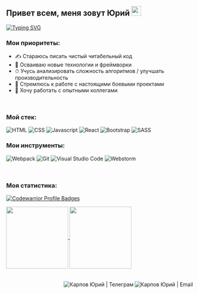 ## Привет всем, меня зовут Юрий <img src="https://github.com/blackcater/blackcater/raw/main/images/Hi.gif" height="26"/>

[![Typing SVG](https://readme-typing-svg.herokuapp.com?size=22&duration=3500&color=57bcda&width=500&height=40&lines=%D0%AF%20%D0%BD%D0%B0%D1%87%D0%B8%D0%BD%D0%B0%D1%8E%D1%89%D0%B8%D0%B9%20+frontend+%D1%80%D0%B0%D0%B7%D1%80%D0%B0%D0%B1%D0%BE%D1%82%D1%87%D0%B8%D0%BA)](https://git.io/typing-svg)

### Мои приоритеты:
- ✍ Стараюсь писать чистый читабельный код
- 🚀 Осваиваю новые технологии и фреймворки
- ⏱ Учусь анализировать сложность алгоритмов / улучшать производительность
- 🎯 Стремлюсь к работе с настоящими боевыми проектами
- 🔞 Хочу работать с опытными коллегами

<br>

### Мой стек: 
![HTML](https://img.shields.io/badge/-HTML-20232a?style=for-the-badge&logo=html5)
![CSS](https://img.shields.io/badge/-CSS-20232a?style=for-the-badge&logo=css3)
![Javascript](https://img.shields.io/badge/-Javascript-20232a?style=for-the-badge&logo=Javascript)
![React](https://img.shields.io/badge/-React-20232a?style=for-the-badge&logo=React)
![Bootstrap](https://img.shields.io/badge/-Bootstrap-20232a?style=for-the-badge&logo=bootstrap)
![SASS](https://img.shields.io/badge/-SASS-20232a?style=for-the-badge&logo=sass)

### Мои инструменты: 
![Webpack](https://img.shields.io/badge/-Webpack-20232a?style=for-the-badge&logo=Webpack)
![Git](https://img.shields.io/badge/git-20232a?style=for-the-badge&logo=git)
![Visual Studio Code](https://img.shields.io/badge/VScode-20232a?style=for-the-badge&logo=visual-studio-code)
![Webstorm](https://img.shields.io/badge/Webstorm-20232a?style=for-the-badge&logo=Webstorm)

<br>

### Моя статистика:
[![Codewarrior Profile Badges](https://www.codewars.com/users/Yurick/badges/large)](https://www.codewars.com/users/Yurick)

<a href="https://github-readme-stats.vercel.app/api?username=Yurick78&show_icons=true&include_all_commits=true&theme=react&hide_border=true">
  <img  align="center" height="167" src="https://github-readme-stats.vercel.app/api?username=Yurick78&show_icons=true&include_all_commits=true&theme=react&hide_border=true" />
</a>
<a href="https://github-readme-stats.vercel.app/api/top-langs/?username=Yurick78&layout=compact&theme=react&hide_border=true">
  <img align="center" height="167" src="https://github-readme-stats.vercel.app/api/top-langs/?username=Yurick78&layout=compact&theme=react&hide_border=true" />
</a>

<br>
<br>
<br>

<a href="mailto:yurick@bk.ru">
  <img align="right" alt="Карпов Юрий | Email" src="https://raw.githubusercontent.com/Yurick78/Yurick78/master/email.png" />
</a>
<a href="https://t.me/Yurick78">
  <img align="right" alt="Карпов Юрий | Телеграм" src="https://raw.githubusercontent.com/Yurick78/Yurick78/master/telegram.svg" />
</a>
